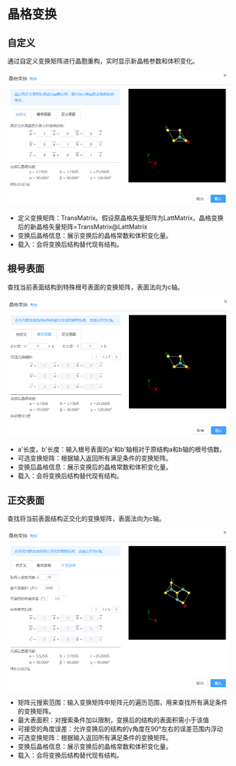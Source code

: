 # 晶格变换

## 自定义

通过自定义变换矩阵进行晶胞重构，实时显示新晶格参数和体积变化。

![qstudio_manual_settings_symmtry_transformlattice](.././nested/qstudio_manual_settings_symmtry_transformlattice.png)

- 定义变换矩阵：TransMatrix。假设原晶格矢量矩阵为LattMatrix，晶格变换后的新晶格矢量矩阵=TransMatrix@LattMatrix
- 变换后晶格信息：展示变换后的晶格常数和体积变化量。
- 载入：会将变换后结构替代现有结构。

## 根号表面

查找当前表面结构到特殊根号表面的变换矩阵，表面法向为c轴。

![qstudio_manual_settings_symmtry_transformlattice_sqrt](.././nested/qstudio_manual_settings_symmtry_transformlattice_sqrt.png)

- a'长度，b'长度：输入根号表面的a'和b'轴相对于原结构a和b轴的根号倍数。
- 可选变换矩阵：根据输入返回所有满足条件的变换矩阵。
- 变换后晶格信息：展示变换后的晶格常数和体积变化量。
- 载入：会将变换后结构替代现有结构。

## 正交表面

查找将当前表面结构正交化的变换矩阵，表面法向为c轴。

![qstudio_manual_settings_symmtry_transformlattice_orth](.././nested/qstudio_manual_settings_symmtry_transformlattice_orth.png)

- 矩阵元搜索范围：输入变换矩阵中矩阵元的遍历范围，用来查找所有满足条件的变换矩阵。
- 最大表面积：对搜索条件加以限制，变换后的结构的表面积需小于该值
- 可接受的角度误差：允许变换后的结构的γ角度在90°左右的误差范围内浮动
- 可选变换矩阵：根据输入返回所有满足条件的变换矩阵。
- 变换后晶格信息：展示变换后的晶格常数和体积变化量。
- 载入：会将变换后结构替代现有结构。